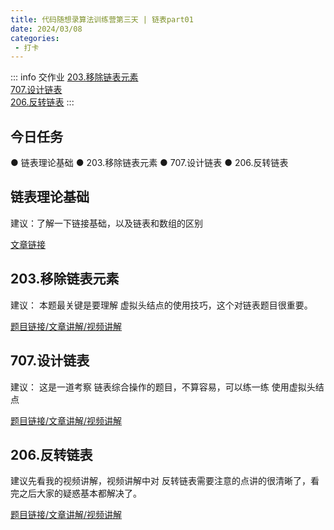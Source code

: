 ```yaml
---
title: 代码随想录算法训练营第三天 | 链表part01
date: 2024/03/08
categories:
 - 打卡
---
```

::: info 交作业
[203.移除链表元素](/blogs/algorithm/leetcode203.md)<br/>
[707.设计链表](/blogs/algorithm/leetcode707.md)<br/>
[206.反转链表](/blogs/algorithm/leetcode206.md)
:::

## 今日任务 
● 链表理论基础 
● 203.移除链表元素 
● 707.设计链表 
● 206.反转链表 

## 链表理论基础 
建议：了解一下链接基础，以及链表和数组的区别 

[文章链接](https://programmercarl.com/%E9%93%BE%E8%A1%A8%E7%90%86%E8%AE%BA%E5%9F%BA%E7%A1%80.html)

## 203.移除链表元素  
建议： 本题最关键是要理解 虚拟头结点的使用技巧，这个对链表题目很重要。

[题目链接/文章讲解/视频讲解](https://programmercarl.com/0203.%E7%A7%BB%E9%99%A4%E9%93%BE%E8%A1%A8%E5%85%83%E7%B4%A0.html)

## 707.设计链表  
建议： 这是一道考察 链表综合操作的题目，不算容易，可以练一练 使用虚拟头结点

[题目链接/文章讲解/视频讲解](https://programmercarl.com/0707.%E8%AE%BE%E8%AE%A1%E9%93%BE%E8%A1%A8.html)

## 206.反转链表 
建议先看我的视频讲解，视频讲解中对 反转链表需要注意的点讲的很清晰了，看完之后大家的疑惑基本都解决了。

[题目链接/文章讲解/视频讲解](https://programmercarl.com/0206.%E7%BF%BB%E8%BD%AC%E9%93%BE%E8%A1%A8.html)
